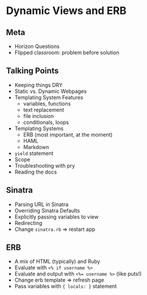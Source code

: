 # Dynamic Views and ERB

## Meta
* Horizon Questions
* Flipped classroom: problem before solution

## Talking Points
* Keeping things DRY
* Static vs. Dynamic Webpages
* Templating System Features
  - variables, functions
  - text replacement
  - file inclusion
  - conditionals, loops
* Templating Systems
  - ERB (most important, at the moment)
  - HAML
  - Markdown
* `yield` statement
* Scope
* Troubleshooting with pry
* Reading the docs

## Sinatra
* Parsing URL in Sinatra
* Overriding Sinatra Defaults
* Explicitly passing variables to view
* Redirecting
* Change `sinatra.rb` => restart app

## ERB
* A mix of HTML (typically) and Ruby
* Evaluate with `<% if username %>`
* Evaluate and output with `<%= username %>` (like puts!)
* Change erb template => refresh page
* Pass variables with `{ locals: }` statement
